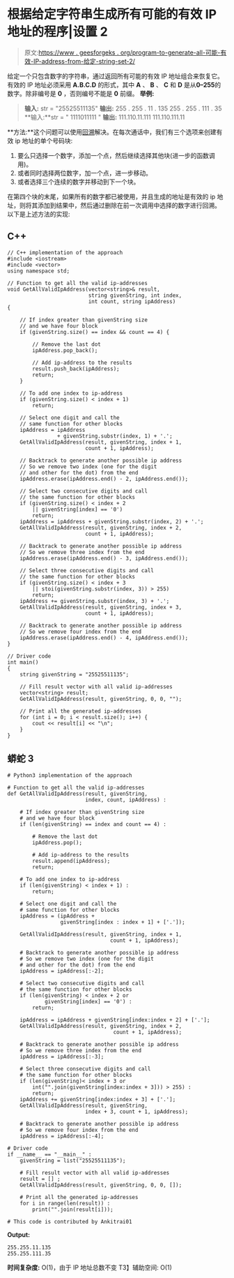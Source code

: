 # 根据给定字符串生成所有可能的有效 IP 地址的程序|设置 2

> 原文:[https://www . geesforgeks . org/program-to-generate-all-可能-有效-IP-address-from-给定-string-set-2/](https://www.geeksforgeeks.org/program-to-generate-all-possible-valid-ip-addresses-from-given-string-set-2/)

给定一个只包含数字的字符串，通过返回所有可能的有效 IP 地址组合来恢复它。
有效的 IP 地址必须采用 **A.B.C.D** 的形式，其中 **A** 、 **B** 、 **C** 和 **D** 是从**0–255**的数字。除非编号是 **0** ，否则编号不能是 **0** 前缀。
**举例:**

> **输入:** str = "25525511135"
> **输出:**
> 255 . 255 . 11 . 135
> 255 . 255 . 111 . 35
> **输入:**str = " 1111011111 "
> **输出:**
> 111.110.11.111
> 111.110.111.11

**方法:**这个问题可以使用[回溯](https://www.geeksforgeeks.org/backtracking-algorithms/)解决。在每次通话中，我们有三个选项来创建有效 ip 地址的单个号码块:

1.  要么只选择一个数字，添加一个点，然后继续选择其他块(进一步的函数调用)。
2.  或者同时选择两位数字，加一个点，进一步移动。
3.  或者选择三个连续的数字并移动到下一个块。

在第四个块的末尾，如果所有的数字都已被使用，并且生成的地址是有效的 ip 地址，则将其添加到结果中，然后通过删除在前一次调用中选择的数字进行回溯。
以下是上述方法的实现:

## C++

```
// C++ implementation of the approach
#include <iostream>
#include <vector>
using namespace std;

// Function to get all the valid ip-addresses
void GetAllValidIpAddress(vector<string>& result,
                          string givenString, int index,
                          int count, string ipAddress)
{

    // If index greater than givenString size
    // and we have four block
    if (givenString.size() == index && count == 4) {

        // Remove the last dot
        ipAddress.pop_back();

        // Add ip-address to the results
        result.push_back(ipAddress);
        return;
    }

    // To add one index to ip-address
    if (givenString.size() < index + 1)
        return;

    // Select one digit and call the
    // same function for other blocks
    ipAddress = ipAddress
                + givenString.substr(index, 1) + '.';
    GetAllValidIpAddress(result, givenString, index + 1,
                         count + 1, ipAddress);

    // Backtrack to generate another possible ip address
    // So we remove two index (one for the digit
    // and other for the dot) from the end
    ipAddress.erase(ipAddress.end() - 2, ipAddress.end());

    // Select two consecutive digits and call
    // the same function for other blocks
    if (givenString.size() < index + 2
        || givenString[index] == '0')
        return;
    ipAddress = ipAddress + givenString.substr(index, 2) + '.';
    GetAllValidIpAddress(result, givenString, index + 2,
                         count + 1, ipAddress);

    // Backtrack to generate another possible ip address
    // So we remove three index from the end
    ipAddress.erase(ipAddress.end() - 3, ipAddress.end());

    // Select three consecutive digits and call
    // the same function for other blocks
    if (givenString.size() < index + 3
        || stoi(givenString.substr(index, 3)) > 255)
        return;
    ipAddress += givenString.substr(index, 3) + '.';
    GetAllValidIpAddress(result, givenString, index + 3,
                         count + 1, ipAddress);

    // Backtrack to generate another possible ip address
    // So we remove four index from the end
    ipAddress.erase(ipAddress.end() - 4, ipAddress.end());
}

// Driver code
int main()
{
    string givenString = "25525511135";

    // Fill result vector with all valid ip-addresses
    vector<string> result;
    GetAllValidIpAddress(result, givenString, 0, 0, "");

    // Print all the generated ip-addresses
    for (int i = 0; i < result.size(); i++) {
        cout << result[i] << "\n";
    }
}
```

## 蟒蛇 3

```
# Python3 implementation of the approach

# Function to get all the valid ip-addresses
def GetAllValidIpAddress(result, givenString,
                         index, count, ipAddress) :

    # If index greater than givenString size
    # and we have four block
    if (len(givenString) == index and count == 4) :

        # Remove the last dot
        ipAddress.pop();

        # Add ip-address to the results
        result.append(ipAddress);
        return;

    # To add one index to ip-address
    if (len(givenString) < index + 1) :
        return;

    # Select one digit and call the
    # same function for other blocks
    ipAddress = (ipAddress +
                 givenString[index : index + 1] + ['.']);

    GetAllValidIpAddress(result, givenString, index + 1,
                                 count + 1, ipAddress);

    # Backtrack to generate another possible ip address
    # So we remove two index (one for the digit
    # and other for the dot) from the end
    ipAddress = ipAddress[:-2];

    # Select two consecutive digits and call
    # the same function for other blocks
    if (len(givenString) < index + 2 or
            givenString[index] == '0') :
        return;

    ipAddress = ipAddress + givenString[index:index + 2] + ['.'];
    GetAllValidIpAddress(result, givenString, index + 2,
                                  count + 1, ipAddress);

    # Backtrack to generate another possible ip address
    # So we remove three index from the end
    ipAddress = ipAddress[:-3];

    # Select three consecutive digits and call
    # the same function for other blocks
    if (len(givenString)< index + 3 or
        int("".join(givenString[index:index + 3])) > 255) :
        return;
    ipAddress += givenString[index:index + 3] + ['.'];
    GetAllValidIpAddress(result, givenString,
                         index + 3, count + 1, ipAddress);

    # Backtrack to generate another possible ip address
    # So we remove four index from the end
    ipAddress = ipAddress[:-4];

# Driver code
if __name__ == "__main__" :
    givenString = list("25525511135");

    # Fill result vector with all valid ip-addresses
    result = [] ;
    GetAllValidIpAddress(result, givenString, 0, 0, []);

    # Print all the generated ip-addresses
    for i in range(len(result)) :
        print("".join(result[i]));

# This code is contributed by Ankitrai01
```

**Output:** 

```
255.255.11.135
255.255.111.35
```

**时间复杂度:** O(1)，由于 IP 地址总数不变
T3】辅助空间: O(1)
